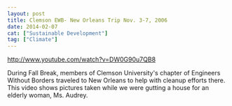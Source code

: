 ```yaml
---
layout: post
title: Clemson EWB- New Orleans Trip Nov. 3-7, 2006
date: 2014-02-07
cat: ["Sustainable Development"]
tag: ["Climate"]
---
```


http://www.youtube.com/watch?v=DW0G90u7QB8

During Fall Break, members of Clemson University's chapter of Engineers Without Borders traveled to New Orleans to help with cleanup efforts there. This video shows pictures taken while we were gutting a house for an elderly woman, Ms. Audrey.